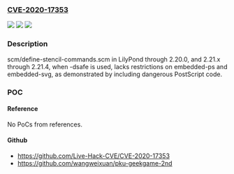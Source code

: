 ### [CVE-2020-17353](https://cve.mitre.org/cgi-bin/cvename.cgi?name=CVE-2020-17353)
![](https://img.shields.io/static/v1?label=Product&message=n%2Fa&color=blue)
![](https://img.shields.io/static/v1?label=Version&message=n%2Fa&color=blue)
![](https://img.shields.io/static/v1?label=Vulnerability&message=n%2Fa&color=brighgreen)

### Description

scm/define-stencil-commands.scm in LilyPond through 2.20.0, and 2.21.x through 2.21.4, when -dsafe is used, lacks restrictions on embedded-ps and embedded-svg, as demonstrated by including dangerous PostScript code.

### POC

#### Reference
No PoCs from references.

#### Github
- https://github.com/Live-Hack-CVE/CVE-2020-17353
- https://github.com/wangweixuan/pku-geekgame-2nd

